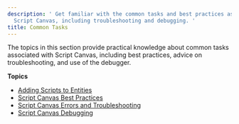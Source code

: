 ```yaml
---
description: ' Get familiar with the common tasks and best practices associated with
  Script Canvas, including troubleshooting and debugging. '
title: Common Tasks
---
```


The topics in this section provide practical knowledge about common tasks associated with Script Canvas, including best practices, advice on troubleshooting, and use of the debugger.

**Topics**
+ [Adding Scripts to Entities](/docs/userguide/scripting/scriptcanvas/adding-scripts.md)
+ [Script Canvas Best Practices](/docs/user-guide/scripting/script-canvas/best-practices.md)
+ [Script Canvas Errors and Troubleshooting](/docs/user-guide/scripting/script-canvas/errors-and-troubleshooting.md)
+ [Script Canvas Debugging](/docs/user-guide/scripting/script-canvas/debugging.md)
